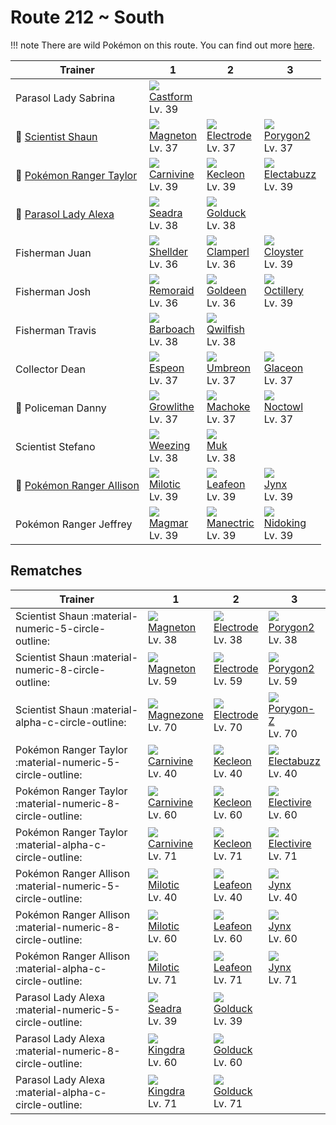 # Route 212 ~ South

!!! note
    There are wild Pokémon on this route. You can find out more [here](../../wild_pokemon/route_212__south/).


Trainer                                       | 1                                 | 2                                 | 3
---                                           | ---                               | ---                               | ---
Parasol Lady Sabrina                          | ![][351]<br>[Castform]<br>Lv. 39  | &nbsp;                            | &nbsp;
:repeat: [Scientist Shaun](#rematches)        | ![][082]<br>[Magneton]<br>Lv. 37  | ![][101]<br>[Electrode]<br>Lv. 37 | ![][233]<br>[Porygon2]<br>Lv. 37
:repeat: [Pokémon Ranger Taylor](#rematches)  | ![][455]<br>[Carnivine]<br>Lv. 39 | ![][352]<br>[Kecleon]<br>Lv. 39   | ![][125]<br>[Electabuzz]<br>Lv. 39
:repeat: [Parasol Lady Alexa](#rematches)     | ![][117]<br>[Seadra]<br>Lv. 38    | ![][055]<br>[Golduck]<br>Lv. 38   | &nbsp;
Fisherman Juan                                | ![][090]<br>[Shellder]<br>Lv. 36  | ![][366]<br>[Clamperl]<br>Lv. 36  | ![][091]<br>[Cloyster]<br>Lv. 39
Fisherman Josh                                | ![][223]<br>[Remoraid]<br>Lv. 36  | ![][118]<br>[Goldeen]<br>Lv. 36   | ![][224]<br>[Octillery]<br>Lv. 39
Fisherman Travis                              | ![][339]<br>[Barboach]<br>Lv. 38  | ![][211]<br>[Qwilfish]<br>Lv. 38  | &nbsp;
Collector Dean                                | ![][196]<br>[Espeon]<br>Lv. 37    | ![][197]<br>[Umbreon]<br>Lv. 37   | ![][471]<br>[Glaceon]<br>Lv. 37
:crescent_moon: Policeman Danny               | ![][058]<br>[Growlithe]<br>Lv. 37 | ![][067]<br>[Machoke]<br>Lv. 37   | ![][164]<br>[Noctowl]<br>Lv. 37
Scientist Stefano                             | ![][110]<br>[Weezing]<br>Lv. 38   | ![][089]<br>[Muk]<br>Lv. 38       | &nbsp;
:repeat: [Pokémon Ranger Allison](#rematches) | ![][350]<br>[Milotic]<br>Lv. 39   | ![][470]<br>[Leafeon]<br>Lv. 39   | ![][124]<br>[Jynx]<br>Lv. 39
Pokémon Ranger Jeffrey                        | ![][126]<br>[Magmar]<br>Lv. 39    | ![][310]<br>[Manectric]<br>Lv. 39 | ![][034]<br>[Nidoking]<br>Lv. 39

## Rematches

Trainer                                                    | 1                                 | 2                                 | 3
---                                                        | ---                               | ---                               | ---
Scientist Shaun :material-numeric-5-circle-outline:        | ![][082]<br>[Magneton]<br>Lv. 38  | ![][101]<br>[Electrode]<br>Lv. 38 | ![][233]<br>[Porygon2]<br>Lv. 38
Scientist Shaun :material-numeric-8-circle-outline:        | ![][082]<br>[Magneton]<br>Lv. 59  | ![][101]<br>[Electrode]<br>Lv. 59 | ![][233]<br>[Porygon2]<br>Lv. 59
Scientist Shaun :material-alpha-c-circle-outline:          | ![][462]<br>[Magnezone]<br>Lv. 70 | ![][101]<br>[Electrode]<br>Lv. 70 | ![][474]<br>[Porygon-Z]<br>Lv. 70
Pokémon Ranger Taylor :material-numeric-5-circle-outline:  | ![][455]<br>[Carnivine]<br>Lv. 40 | ![][352]<br>[Kecleon]<br>Lv. 40   | ![][125]<br>[Electabuzz]<br>Lv. 40
Pokémon Ranger Taylor :material-numeric-8-circle-outline:  | ![][455]<br>[Carnivine]<br>Lv. 60 | ![][352]<br>[Kecleon]<br>Lv. 60   | ![][466]<br>[Electivire]<br>Lv. 60
Pokémon Ranger Taylor :material-alpha-c-circle-outline:    | ![][455]<br>[Carnivine]<br>Lv. 71 | ![][352]<br>[Kecleon]<br>Lv. 71   | ![][466]<br>[Electivire]<br>Lv. 71
Pokémon Ranger Allison :material-numeric-5-circle-outline: | ![][350]<br>[Milotic]<br>Lv. 40   | ![][470]<br>[Leafeon]<br>Lv. 40   | ![][124]<br>[Jynx]<br>Lv. 40
Pokémon Ranger Allison :material-numeric-8-circle-outline: | ![][350]<br>[Milotic]<br>Lv. 60   | ![][470]<br>[Leafeon]<br>Lv. 60   | ![][124]<br>[Jynx]<br>Lv. 60
Pokémon Ranger Allison :material-alpha-c-circle-outline:   | ![][350]<br>[Milotic]<br>Lv. 71   | ![][470]<br>[Leafeon]<br>Lv. 71   | ![][124]<br>[Jynx]<br>Lv. 71
Parasol Lady Alexa :material-numeric-5-circle-outline:     | ![][117]<br>[Seadra]<br>Lv. 39    | ![][055]<br>[Golduck]<br>Lv. 39   | &nbsp;
Parasol Lady Alexa :material-numeric-8-circle-outline:     | ![][230]<br>[Kingdra]<br>Lv. 60   | ![][055]<br>[Golduck]<br>Lv. 60   | &nbsp;
Parasol Lady Alexa :material-alpha-c-circle-outline:       | ![][230]<br>[Kingdra]<br>Lv. 71   | ![][055]<br>[Golduck]<br>Lv. 71   | &nbsp;

[Nidoking]: ../../pokemon_changes/034/
[Golduck]: ../../pokemon_changes/055/
[Growlithe]: ../../pokemon_changes/058/
[Machoke]: ../../pokemon_changes/067/
[Magneton]: ../../pokemon_changes/082/
[Muk]: ../../pokemon_changes/089/
[Shellder]: ../../pokemon_changes/090/
[Cloyster]: ../../pokemon_changes/091/
[Electrode]: ../../pokemon_changes/101/
[Weezing]: ../../pokemon_changes/110/
[Seadra]: ../../pokemon_changes/117/
[Goldeen]: ../../pokemon_changes/118/
[Jynx]: ../../pokemon_changes/124/
[Electabuzz]: ../../pokemon_changes/125/
[Magmar]: ../../pokemon_changes/126/
[Noctowl]: ../../pokemon_changes/164/
[Espeon]: ../../pokemon_changes/196/
[Umbreon]: ../../pokemon_changes/197/
[Qwilfish]: ../../pokemon_changes/211/
[Remoraid]: ../../pokemon_changes/223/
[Octillery]: ../../pokemon_changes/224/
[Kingdra]: ../../pokemon_changes/230/
[Porygon2]: ../../pokemon_changes/233/
[Manectric]: ../../pokemon_changes/310/
[Barboach]: ../../pokemon_changes/339/
[Milotic]: ../../pokemon_changes/350/
[Castform]: ../../pokemon_changes/351/
[Kecleon]: ../../pokemon_changes/352/
[Clamperl]: ../../pokemon_changes/366/
[Carnivine]: ../../pokemon_changes/455/
[Magnezone]: ../../pokemon_changes/462/
[Electivire]: ../../pokemon_changes/466/
[Leafeon]: ../../pokemon_changes/470/
[Glaceon]: ../../pokemon_changes/471/
[Porygon-Z]: ../../pokemon_changes/474/
[034]: ../img/pokemon/034.png
[055]: ../img/pokemon/055.png
[058]: ../img/pokemon/058.png
[067]: ../img/pokemon/067.png
[082]: ../img/pokemon/082.png
[089]: ../img/pokemon/089.png
[090]: ../img/pokemon/090.png
[091]: ../img/pokemon/091.png
[101]: ../img/pokemon/101.png
[110]: ../img/pokemon/110.png
[117]: ../img/pokemon/117.png
[118]: ../img/pokemon/118.png
[124]: ../img/pokemon/124.png
[125]: ../img/pokemon/125.png
[126]: ../img/pokemon/126.png
[164]: ../img/pokemon/164.png
[196]: ../img/pokemon/196.png
[197]: ../img/pokemon/197.png
[211]: ../img/pokemon/211.png
[223]: ../img/pokemon/223.png
[224]: ../img/pokemon/224.png
[230]: ../img/pokemon/230.png
[233]: ../img/pokemon/233.png
[310]: ../img/pokemon/310.png
[339]: ../img/pokemon/339.png
[350]: ../img/pokemon/350.png
[351]: ../img/pokemon/351.png
[352]: ../img/pokemon/352.png
[366]: ../img/pokemon/366.png
[455]: ../img/pokemon/455.png
[462]: ../img/pokemon/462.png
[466]: ../img/pokemon/466.png
[470]: ../img/pokemon/470.png
[471]: ../img/pokemon/471.png
[474]: ../img/pokemon/474.png
